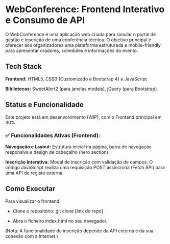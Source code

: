 # WebConference: Frontend Interativo e Consumo de API
O WebConference é uma aplicação web criada para simular o portal de gestão e inscrição de uma conferência técnica. O objetivo principal é oferecer aos organizadores uma plataforma estruturada e mobile-friendly para apresentar oradores, schedules e informações do evento.

## Tech Stack
**Frontend:** HTML5, CSS3 (Customizado e Bootstrap 4) e JavaScript

**Bibliotecas:** SweetAlert2 (para janelas modais), jQuery (para Bootstrap)

## Status e Funcionalidade
Este projeto está em desenvolvimento (WIP), com o Frontend principal em 30%.

### ✅ Funcionalidades Ativas (Frontend):

**Navegação e Layout:** Estrutura inicial da página, barra de navegação responsiva e design de cabeçalho (hero section).

**Inscrição Interativa:** Modal de inscrição com validação de campos. O código JavaScript realiza uma requisição POST assíncrona (Fetch API) para uma API de registo externa.

## Como Executar
Para visualizar o frontend:

- Clone o repositório: git clone [link do repo]

- Abra o ficheiro index.html no seu navegador.

(Nota: A funcionalidade de inscrição depende da API externa e da sua conexão com a Internet.)